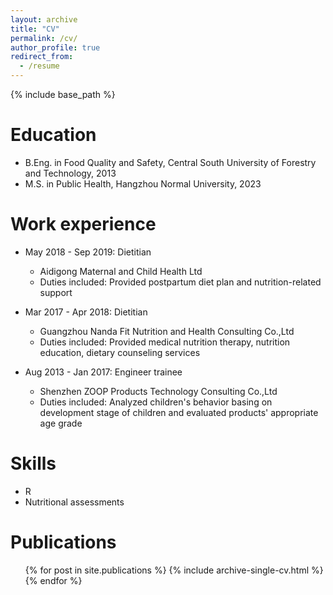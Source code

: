 ```yaml
---
layout: archive
title: "CV"
permalink: /cv/
author_profile: true
redirect_from:
  - /resume
---
```


{% include base_path %}

Education
======
* B.Eng. in Food Quality and Safety, Central South University of Forestry and Technology, 2013
* M.S. in Public Health, Hangzhou Normal University, 2023

Work experience
======
* May 2018 - Sep 2019: Dietitian
  * Aidigong Maternal and Child Health Ltd
  * Duties included: Provided postpartum diet plan and nutrition-related support

* Mar 2017 - Apr 2018: Dietitian
  * Guangzhou Nanda Fit Nutrition and Health Consulting Co.,Ltd
  * Duties included: Provided medical nutrition therapy, nutrition education, dietary counseling services 

* Aug 2013 - Jan 2017: Engineer trainee
  * Shenzhen ZOOP Products Technology Consulting Co.,Ltd
  * Duties included: Analyzed children's behavior basing on development stage of children and evaluated products' appropriate age grade
  
Skills
======
* R
* Nutritional assessments

Publications
======
  <ul>{% for post in site.publications %}
    {% include archive-single-cv.html %}
  {% endfor %}</ul>
  
